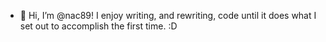 - 👋 Hi, I’m @nac89!  I enjoy writing, and rewriting, code until it does what I set out to accomplish the first time. :D

<!---
nac89/nac89 is a ✨ special ✨ repository because its `README.md` (this file) appears on your GitHub profile.
You can click the Preview link to take a look at your changes.
--->
